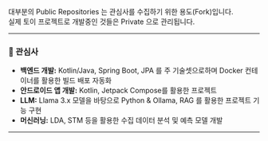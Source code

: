 대부분의 Public Repositories 는 관심사를 수집하기 위한 용도(Fork)입니다.  
실제 토이 프로젝트로 개발중인 것들은 Private 으로 관리됩니다.  

---

### 🌱 관심사
- **백엔드 개발:** Kotlin/Java, Spring Boot, JPA 를 주 기술셋으로하며 Docker 컨테이너를 활용한 빌드 배포 자동화
- **안드로이드 앱 개발:** Kotlin, Jetpack Compose를 활용한 프로젝트
- **LLM:** Llama 3.x 모델을 바탕으로 Python & Ollama, RAG 를 활용한 프로젝트 기능 구현
- **머신러닝:** LDA, STM 등을 활용한 수집 데이터 분석 및 예측 모델 개발

---
